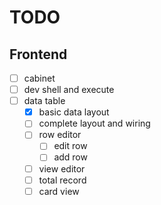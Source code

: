 # TODO

## Frontend
- [ ] cabinet
- [ ] dev shell and execute
- [ ] data table
    - [x] basic data layout
    - [ ] complete layout and wiring
    - [ ] row editor
        - [ ] edit row
        - [ ] add row
    - [ ] view editor
    - [ ] total record
    - [ ] card view